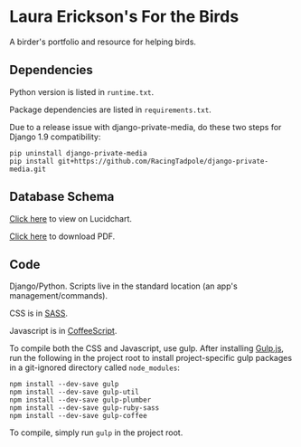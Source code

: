 # Laura Erickson's For the Birds

A birder's portfolio and resource for helping birds.


## Dependencies

Python version is listed in `runtime.txt`.

Package dependencies are listed in `requirements.txt`.

Due to a release issue with django-private-media, do these two steps for
Django 1.9 compatibility:
```
pip uninstall django-private-media
pip install git+https://github.com/RacingTadpole/django-private-media.git
```


## Database Schema

[Click here](https://www.lucidchart.com/documents/view/a75393ca-f3ce-45e0-8658-e901ae2e41a0)
to view on Lucidchart.

[Click here](https://www.lucidchart.com/publicSegments/view/a3c5059c-139e-40a8-ad5c-bdfdad791a14/image.pdf)
to download PDF.


## Code

Django/Python. Scripts live in the standard location (an app's management/commands).

CSS is in [SASS](http://sass-lang.com/).

Javascript is in [CoffeeScript](http://coffeescript.org/).

To compile both the CSS and Javascript, use gulp.
After installing [Gulp.js](http://gulpjs.com/),
run the following in the project root
to install project-specific gulp packages in a git-ignored directory called
`node_modules`:

```
npm install --dev-save gulp
npm install --dev-save gulp-util
npm install --dev-save gulp-plumber
npm install --dev-save gulp-ruby-sass
npm install --dev-save gulp-coffee
```

To compile, simply run `gulp` in the project root.
